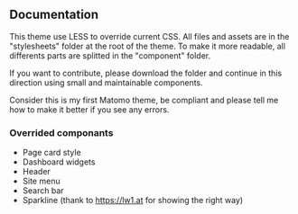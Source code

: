 ## Documentation

This theme use LESS to override current CSS. All files and assets are in the "stylesheets" folder at the root of the theme.
To make it more readable, all differents parts are splitted in the "component" folder.

If you want to contribute, please download the folder and continue in this direction using small and maintainable components. 

Consider this is my first Matomo theme, be compliant and please tell me how to make it better if you see any errors.

### Overrided componants
- Page card style
- Dashboard widgets
- Header
- Site menu
- Search bar
- Sparkline (thank to https://lw1.at for showing the right way)